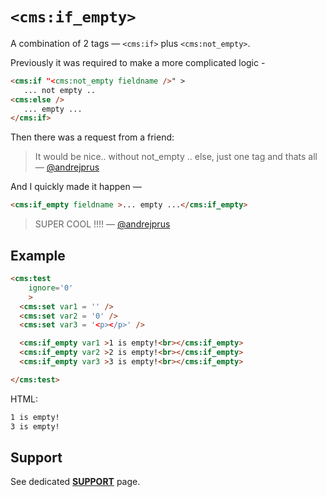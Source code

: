 # `<cms:if_empty>`

A combination of 2 tags &mdash; `<cms:if>` plus `<cms:not_empty>`.

Previously it was required to make a more complicated logic -
```html
<cms:if "<cms:not_empty fieldname />" >
   ... not empty ..
<cms:else />
   ... empty ...
</cms:if>
```

Then there was a request from a friend:

> It would be nice.. without not_empty .. else, just one tag and thats all &mdash; [@andrejprus](https://www.couchcms.com/forum/viewtopic.php?f=2&t=8773#p30507)

And I quickly made it happen &mdash;
```html
<cms:if_empty fieldname >... empty ...</cms:if_empty>
```
> SUPER COOL !!!!  &mdash; [@andrejprus](https://www.couchcms.com/forum/viewtopic.php?f=2&t=8773#p30502)

## Example
```html
<cms:test
    ignore='0'
    >
  <cms:set var1 = '' />
  <cms:set var2 = '0' />
  <cms:set var3 = '<p></p>' />

  <cms:if_empty var1 >1 is empty!<br></cms:if_empty>
  <cms:if_empty var2 >2 is empty!<br></cms:if_empty>
  <cms:if_empty var3 >3 is empty!<br></cms:if_empty>

</cms:test>
```
HTML:
```html
1 is empty!
3 is empty!
```

## Support

See dedicated [**SUPPORT**](/SUPPORT.md) page.

